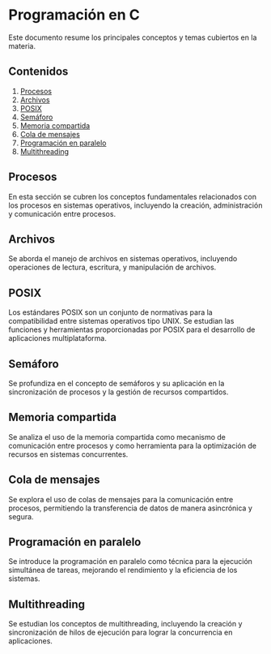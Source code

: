 # Programación en C

Este documento resume los principales conceptos y temas cubiertos en la materia.

## Contenidos

1. [Procesos](#procesos)
2. [Archivos](#archivos)
3. [POSIX](#posix)
4. [Semáforo](#semáforo)
5. [Memoria compartida](#memoria-compartida)
6. [Cola de mensajes](#cola-de-mensajes)
7. [Programación en paralelo](#programación-en-paralelo)
8. [Multithreading](#multithreading)

## Procesos

En esta sección se cubren los conceptos fundamentales relacionados con los procesos en sistemas operativos, incluyendo la creación, administración y comunicación entre procesos.

## Archivos

Se aborda el manejo de archivos en sistemas operativos, incluyendo operaciones de lectura, escritura, y manipulación de archivos.

## POSIX

Los estándares POSIX son un conjunto de normativas para la compatibilidad entre sistemas operativos tipo UNIX. Se estudian las funciones y herramientas proporcionadas por POSIX para el desarrollo de aplicaciones multiplataforma.

## Semáforo

Se profundiza en el concepto de semáforos y su aplicación en la sincronización de procesos y la gestión de recursos compartidos.

## Memoria compartida

Se analiza el uso de la memoria compartida como mecanismo de comunicación entre procesos y como herramienta para la optimización de recursos en sistemas concurrentes.

## Cola de mensajes

Se explora el uso de colas de mensajes para la comunicación entre procesos, permitiendo la transferencia de datos de manera asincrónica y segura.

## Programación en paralelo

Se introduce la programación en paralelo como técnica para la ejecución simultánea de tareas, mejorando el rendimiento y la eficiencia de los sistemas.

## Multithreading

Se estudian los conceptos de multithreading, incluyendo la creación y sincronización de hilos de ejecución para lograr la concurrencia en aplicaciones.
